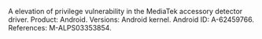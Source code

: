 A elevation of privilege vulnerability in the MediaTek accessory detector driver. Product: Android. Versions: Android kernel. Android ID: A-62459766. References: M-ALPS03353854.